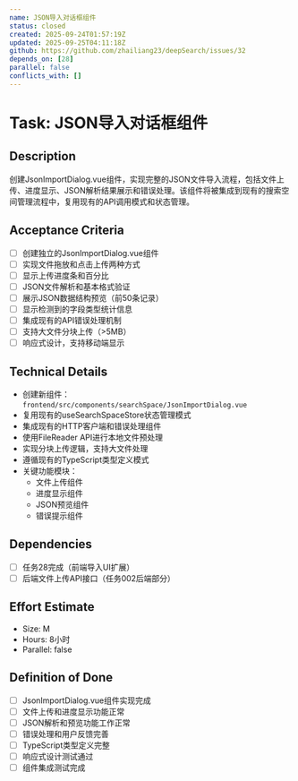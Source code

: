```yaml
---
name: JSON导入对话框组件
status: closed
created: 2025-09-24T01:57:19Z
updated: 2025-09-25T04:11:18Z
github: https://github.com/zhailiang23/deepSearch/issues/32
depends_on: [28]
parallel: false
conflicts_with: []
---
```


# Task: JSON导入对话框组件

## Description
创建JsonImportDialog.vue组件，实现完整的JSON文件导入流程，包括文件上传、进度显示、JSON解析结果展示和错误处理。该组件将被集成到现有的搜索空间管理流程中，复用现有的API调用模式和状态管理。

## Acceptance Criteria
- [ ] 创建独立的JsonImportDialog.vue组件
- [ ] 实现文件拖放和点击上传两种方式
- [ ] 显示上传进度条和百分比
- [ ] JSON文件解析和基本格式验证
- [ ] 展示JSON数据结构预览（前50条记录）
- [ ] 显示检测到的字段类型统计信息
- [ ] 集成现有的API错误处理机制
- [ ] 支持大文件分块上传（>5MB）
- [ ] 响应式设计，支持移动端显示

## Technical Details
- 创建新组件：`frontend/src/components/searchSpace/JsonImportDialog.vue`
- 复用现有的useSearchSpaceStore状态管理模式
- 集成现有的HTTP客户端和错误处理组件
- 使用FileReader API进行本地文件预处理
- 实现分块上传逻辑，支持大文件处理
- 遵循现有的TypeScript类型定义模式
- 关键功能模块：
  - 文件上传组件
  - 进度显示组件
  - JSON预览组件
  - 错误提示组件

## Dependencies
- [ ] 任务28完成（前端导入UI扩展）
- [ ] 后端文件上传API接口（任务002后端部分）

## Effort Estimate
- Size: M
- Hours: 8小时
- Parallel: false

## Definition of Done
- [ ] JsonImportDialog.vue组件实现完成
- [ ] 文件上传和进度显示功能正常
- [ ] JSON解析和预览功能工作正常
- [ ] 错误处理和用户反馈完善
- [ ] TypeScript类型定义完整
- [ ] 响应式设计测试通过
- [ ] 组件集成测试完成